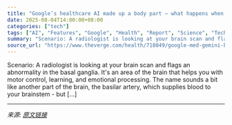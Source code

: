 ```yaml
---
title: "Google’s healthcare AI made up a body part — what happens when doctors don’t notice?"
date: 2025-08-04T14:00:00+08:00
categories: ["tech"]
tags: ["AI", "Features", "Google", "Health", "Report", "Science", "Tech"]
summary: "Scenario: A radiologist is looking at your brain scan and flags an abnormality in the basal ganglia. It's an area of the brain that helps you with motor control, learning, and emotional processing. Th"
source_url: "https://www.theverge.com/health/718049/google-med-gemini-basilar-ganglia-paper-typo-hallucination"
---
```


Scenario: A radiologist is looking at your brain scan and flags an abnormality in the basal ganglia. It's an area of the brain that helps you with motor control, learning, and emotional processing. The name sounds a bit like another part of the brain, the basilar artery, which supplies blood to your brainstem - but [&#8230;]

---

*来源: [原文链接](https://www.theverge.com/health/718049/google-med-gemini-basilar-ganglia-paper-typo-hallucination)*
